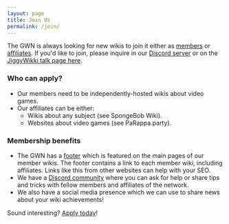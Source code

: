 ```yaml
---
layout: page
title: Join Us
permalink: /join/
---
```



The GWN is always looking for new wikis to join it either as [members]({{site.baseurl}}/members) or [affiliates]({{site.baseurl}}/affiliates). If you'd like to join, please inquire in our [Discord server](https://discord.com/invite/pCfH7uk9jh) or on the [JiggyWikki talk page here](https://banjokazooiewiki.com/wiki/Jiggywikki_talk:Gaming_Wiki_Network).

### Who can apply?
- Our members need to be independently-hosted wikis about video games.
- Our affiliates can be either:
    - Wikis about any subject (see SpongeBob Wiki).
    - Websites about video games (see PaRappa.party).

### Membership benefits
- The GWN has a [footer](https://banjokazooiewiki.com/wiki/Template:Gaming_Wiki_Network) which is featured on the main pages of our member wikis. The footer contains a link to each member wiki, including affiliates. Links like this from other websites can help with your SEO.
- We have a [Discord community](https://discord.com/invite/pCfH7uk9jh) where you can ask for help or share tips and tricks with fellow members and affiliates of the network.
- We also have a social media presence which we can use to share news about your wiki achievements!

Sound interesting? [Apply today](https://discord.com/invite/pCfH7uk9jh)!
